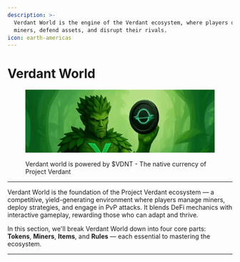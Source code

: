 ```yaml
---
description: >-
  Verdant World is the engine of the Verdant ecosystem, where players deploy
  miners, defend assets, and disrupt their rivals.
icon: earth-americas
---
```


# Verdant World

<figure><img src="../.gitbook/assets/photo_2025-04-28_15-04-52.jpg" alt=""><figcaption><p>Verdant world is powered by $VDNT - The native currency of Project Verdant</p></figcaption></figure>

***

Verdant World is the foundation of the Project Verdant ecosystem — a competitive, yield-generating environment where players manage miners, deploy strategies, and engage in PvP attacks. It blends DeFi mechanics with interactive gameplay, rewarding those who can adapt and thrive.

In this section, we'll break Verdant World down into four core parts:\
**Tokens**, **Miners**, **Items**, and **Rules** — each essential to mastering the ecosystem.

***
